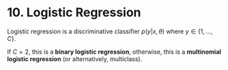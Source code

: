 # 10. Logistic Regression

Logistic regression is a discriminative classifier $p(y|x,\theta)$ where $y\in\{1,\dots,C\}$.

If $C=2$, this is a **binary logistic regression**, otherwise, this is a **multinomial logistic regression** (or alternatively, multiclass).